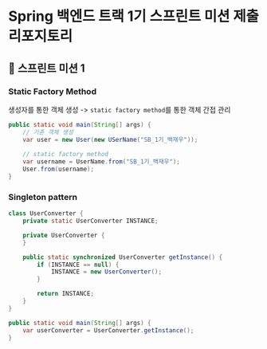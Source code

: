 # Spring 백엔드 트랙 1기 스프린트 미션 제출 리포지토리

## 🌱 스프린트 미션 1 

### Static Factory Method
생성자를 통한 객체 생성 -> `static factory method`를 통한 객체 간접 관리


```java
public static void main(String[] args) {
    // 기존 객체 생성
    var user = new User(new USerName("SB_1기_백재우"));
    
    // static factory method
    var username = UserName.from("SB_1기_백재우");
    User.from(username);
}
```
### Singleton pattern

```java
class UserConverter {
    private static UserConverter INSTANCE;

    private UserConverter {
    }

    public static synchronized UserConverter getInstance() {
        if (INSTANCE == null) {
            INSTANCE = new UserConverter();
        }

        return INSTANCE;
    }
}

public static void main(String[] args) {
    var userConverter = UserConverter.getInstance();
}
```